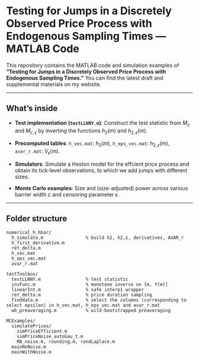 # Testing for Jumps in a Discretely Observed Price Process with Endogenous Sampling Times — MATLAB Code

This repository contains the MATLAB code and simulation examples of **“Testing for Jumps in a Discretely Observed Price Process with Endogenous Sampling Times.”** You can find the latest draft and supplemental materials on my website.

---

## What’s inside

* **Test implementation (`testLLNNY.m`)**:
  Construct the test statistic from $M_{c}$ and $M_{c,\epsilon}$ by inverting the functions $h_{2}(m)$ and $h_{2,\epsilon}(m)$.

* **Precomputed tables**:
  `h_vec.mat`: $h_{2}(m)$, `h_eps_vec.mat`: $h_{2,\epsilon}(m)$, `avar_r.mat`: $V_{\epsilon}(m)$.

* **Simulators**:
  Simulate a Heston model for the effcient price process and obtain its tick-level observations, to which we add jumps with different sizes.

* **Monte Carlo examples**:
  Size and (size-adjusted) power across various barrier width $c$ and censoring parameter $\epsilon$.

---

## Folder structure

```
numerical_h_hbar/
  h_simulate.m                % build h2, h2,ε, derivatives, AVAR_r
  h_first_derivative.m
  ret_delta.m
  h_vec.mat
  h_eps_vec.mat
  avar_r.mat

testToolbox/
  testLLNNY.m                 % test statistic
  invFunc.m                   % monotone inverse on [m, Y(m)]
  linearInt.m                 % safe interp1 wrapper
  ret_delta.m                 % price duration sampling
  finddata.m                  % select the columns (corresponding to select epsilon) in h_vec.mat, h_eps_vec.mat and avar_r.mat
  wb_preaveraging.m           % wild-bootstrapped preaveraging

MCExamples/
  simulatePrices/
    simPriceEfficient.m
    simPriceNoise_autoGau_t.m
    MA_noise.m, rounding.m, randLaplace.m
  mainNoNoise.m
  mainWithNoise.m

